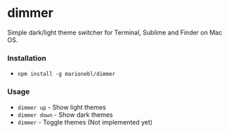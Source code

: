 dimmer
======

Simple dark/light theme switcher for Terminal, Sublime and Finder on Mac OS.

### Installation
* `npm install -g marionebl/dimmer`

### Usage
* `dimmer up` - Show light themes
* `dimmer down` - Show dark themes
* `dimmer` - Toggle themes (Not implemented yet)
